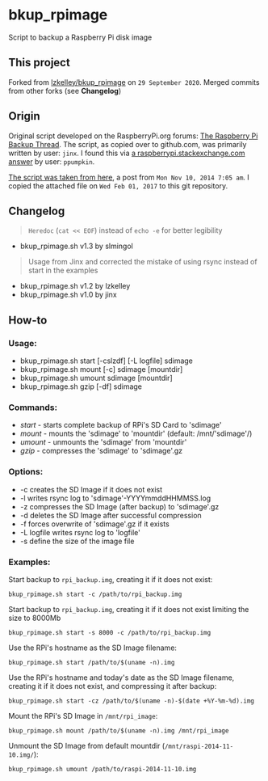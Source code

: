 # bkup_rpimage
Script to backup a Raspberry Pi disk image

## This project

Forked from [lzkelley/bkup_rpimage](https://github.com/lzkelley/bkup_rpimage) on `29 September 2020`. 
Merged commits from other forks (see **Changelog**)

## Origin

Original script developed on the RaspberryPi.org forums: [The Raspberry Pi Backup Thread](https://www.raspberrypi.org/forums/viewtopic.php?f=63&t=12079).
The script, as copied over to github.com, was primarily written by user: `jinx`.
I found this via [a raspberrypi.stackexchange.com answer](http://raspberrypi.stackexchange.com/a/5431/61087) by user: `ppumpkin`.

[The script was taken from here](https://www.raspberrypi.org/forums/viewtopic.php?p=638345#p638345), a post from `Mon Nov 10, 2014 7:05 am`.
I copied the attached file on `Wed Feb 01, 2017` to this git repository.


## Changelog 

> `Heredoc` (`cat << EOF`) instead of `echo -e` for better legibility
- bkup_rpimage.sh v1.3 by slmingol 

>Usage from Jinx and corrected the mistake of using rsync instead of start in the examples

- bkup_rpimage.sh v1.2 by lzkelley
- bkup_rpimage.sh v1.0 by jinx

## How-to
### Usage:

* bkup_rpimage.sh start [-cslzdf] [-L logfile] sdimage
* bkup_rpimage.sh mount [-c] sdimage [mountdir]
* bkup_rpimage.sh umount sdimage [mountdir]
* bkup_rpimage.sh gzip [-df] sdimage

### Commands:

* *start* - starts complete backup of RPi's SD Card to 'sdimage'
* *mount* - mounts the 'sdimage' to 'mountdir' (default: /mnt/'sdimage'/)
* *umount* - unmounts the 'sdimage' from 'mountdir'
* *gzip* - compresses the 'sdimage' to 'sdimage'.gz

### Options:

* -c creates the SD Image if it does not exist
* -l writes rsync log to 'sdimage'-YYYYmmddHHMMSS.log
* -z compresses the SD Image (after backup) to 'sdimage'.gz
* -d deletes the SD Image after successful compression
* -f forces overwrite of 'sdimage'.gz if it exists
* -L logfile writes rsync log to 'logfile'
* -s define the size of the image file

### Examples:

Start backup to `rpi_backup.img`, creating it if it does not exist:
```
bkup_rpimage.sh start -c /path/to/rpi_backup.img
```

Start backup to `rpi_backup.img`, creating it if it does not exist limiting 
 the size to 8000Mb
```
bkup_rpimage.sh start -s 8000 -c /path/to/rpi_backup.img
```


Use the RPi's hostname as the SD Image filename:
```
bkup_rpimage.sh start /path/to/$(uname -n).img
```

Use the RPi's hostname and today's date as the SD Image filename,
creating it if it does not exist, and compressing it after backup:
```
bkup_rpimage.sh start -cz /path/to/$(uname -n)-$(date +%Y-%m-%d).img
```

Mount the RPi's SD Image in `/mnt/rpi_image`:
```
bkup_rpimage.sh mount /path/to/$(uname -n).img /mnt/rpi_image
```

Unmount the SD Image from default mountdir (`/mnt/raspi-2014-11-10.img/`):
```
bkup_rpimage.sh umount /path/to/raspi-2014-11-10.img
```
